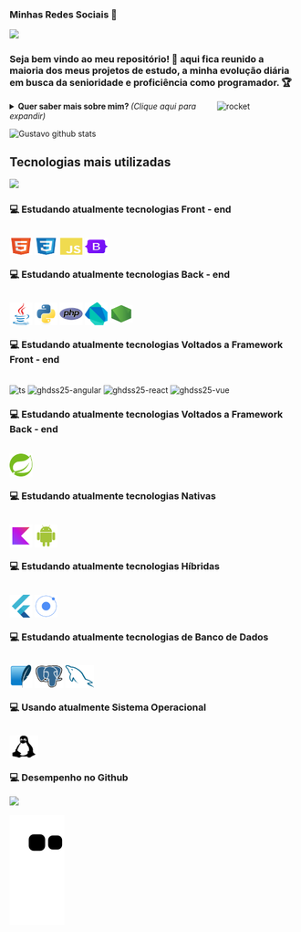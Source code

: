 ### Minhas Redes Sociais 👋

<div> 
  
  <a href="https://www.youtube.com/channel/UCWNTn43sTk87xllQuJkYR3w" target="_blank"><img src="https://img.shields.io/badge/-Youtube-%230077B5?style=for-the-badge&logo=youtube&logoColor=red" target="_blank"></a> 

</div>

### Seja bem vindo ao meu repositório! 👋 aqui fica reunido a maioria dos meus projetos de estudo, a minha evolução diária em busca da senioridade e proficiência como programador. 🏆
<a><img align="right" alt="rocket" height="120" width="140" src="https://media.giphy.com/media/jfF6mIPumEzN9QW0kL/giphy.gif"></a>
<details>
<summary> <b> Quer saber mais sobre mim? </b> <i>(Clique aqui para expandir)</i> </summary>
  
### 📖 Sobre mim

Estudando há mais de 2 anos na área de Desenvolvimento Web e Mobile, enxergo a TI como grande ponto de propulsão para o negócio. Tive a oportunidade de criar projetos acadêmicos e pessoais para aprimorar boas praticas de arquitetura no padrão MVC e procedural com a intenção de adquirir experiência e resolução de problemas com vários assuntos da vida.

</details>

![Gustavo github stats](https://github-readme-stats.vercel.app/api?username=ghdss-dev&show_icons=true&theme=dark)

## Tecnologias mais utilizadas

 <div>
  <img height="180em" src="https://github-readme-stats.vercel.app/api/top-langs/?username=ghdss-dev&layout=compact&langs_count=7&theme=dracula"/>
 </div>

### 💻 Estudando atualmente tecnologias Front - end

<div style="display: inline_block"><br>
  
  <img align="center" alt="ghdss25-HTML" height="30" width="40" src="https://raw.githubusercontent.com/devicons/devicon/master/icons/html5/html5-original.svg">
  <img align="center" alt="ghdss25-CSS" height="30" width="40" src="https://raw.githubusercontent.com/devicons/devicon/master/icons/css3/css3-original.svg">
  <img align="center" alt="ghdss25-Js" height="30" width="40" src="https://raw.githubusercontent.com/devicons/devicon/master/icons/javascript/javascript-plain.svg">
  <img align="center" alt="bootstrap" height="30" width="40" src="https://raw.githubusercontent.com/devicons/devicon/master/icons/bootstrap/bootstrap-original.svg"> 
  
</div>

### 💻 Estudando atualmente tecnologias Back - end 

<div style="display: inline_block"><br> 
  
 <img align="center" alt="ghdss25-java" height="40" width="40" src="https://raw.githubusercontent.com/devicons/devicon/master/icons/java/java-original.svg">
  
   <img align="center" alt="ghdss25-python" height="40" width="40" src="https://raw.githubusercontent.com/devicons/devicon/master/icons/python/python-original.svg">
  
 <img align="center" alt="ghdss25-php" height="40" width="40" src="https://raw.githubusercontent.com/devicons/devicon/master/icons/php/php-original.svg"> 

 <img align="center" alt="ghdss25-dart" height="40" width="40" src="https://raw.githubusercontent.com/devicons/devicon/master/icons/dart/dart-original.svg">
  
 <img align="center" alt="js" height="30" width="40" src="https://raw.githubusercontent.com/devicons/devicon/master/icons/nodejs/nodejs-original.svg"> 

</div>


### 💻 Estudando atualmente tecnologias Voltados a Framework Front - end 
<div style="display: inline_block"><br> 
  
 <img align="center" alt="ts" height="30" width="40" src="https://cdn.jsdelivr.net/gh/devicons/devicon/icons/typescript/typescript-original.svg">
    
 <img align="center" alt="ghdss25-angular" height="40" width="40" src="https://cdn.jsdelivr.net/gh/devicons/devicon/icons/angularjs/angularjs-original.svg">
 
 <img align="center" alt="ghdss25-react" height="40" width="40" src="https://cdn.jsdelivr.net/gh/devicons/devicon/icons/react/react-original.svg">
  
 <img align="center" alt="ghdss25-vue" height="40" width="40" src="https://cdn.jsdelivr.net/gh/devicons/devicon/icons/vuejs/vuejs-original.svg">

</div>

### 💻 Estudando atualmente tecnologias Voltados a Framework Back - end 
<div style="display: inline_block"><br> 
  
 <img align="center" alt="ghdss25-spring" height="40" width="40" src="https://raw.githubusercontent.com/devicons/devicon/master/icons/spring/spring-original.svg">

</div>


### 💻 Estudando atualmente tecnologias Nativas 

<div style="display: inline_block"><br> 
  
 <img align="center" alt="ghdss25-kotlin" height="40" width="40" src="https://raw.githubusercontent.com/devicons/devicon/master/icons/kotlin/kotlin-original.svg">
 <img align="center" alt="ghdss25-java" height="40" width="40" src="https://raw.githubusercontent.com/devicons/devicon/master/icons/android/android-original.svg">
  
</div>

### 💻 Estudando atualmente tecnologias Híbridas  

<div style="display: inline_block"><br> 

   <img align="center" alt="ghdss25-flutter" height="40" width="40" src="https://raw.githubusercontent.com/devicons/devicon/master/icons/flutter/flutter-original.svg">

   <img align="center" alt="ghdss25-ionic" height="40" width="40" src="https://raw.githubusercontent.com/devicons/devicon/master/icons/ionic/ionic-original.svg">

</div>

### 💻 Estudando atualmente tecnologias de Banco de Dados

<div style="display: inline_block"><br> 
  
   <img align="center" alt="ghdss25-sqlite" height="40" width="40" src="https://raw.githubusercontent.com/devicons/devicon/master/icons/sqlite/sqlite-original.svg">
   <img align="center" alt="ghdss25-postgresql" height="40" width="50" src="https://raw.githubusercontent.com/devicons/devicon/master/icons/postgresql/postgresql-original.svg">
   <img align="center" alt="ghdss25-mysql" height="40" width="50" src="https://raw.githubusercontent.com/devicons/devicon/master/icons/mysql/mysql-original.svg">
  
</div>

### 💻 Usando atualmente Sistema Operacional

<div style="display: inline_block"><br> 

  <img align="center" alt="ghdss25-Linux" height="40" width="50" src="https://raw.githubusercontent.com/devicons/devicon/master/icons/linux/linux-plain.svg">
</div>

  
### 💻 Desempenho no Github

<div>
  <img src="https://github-profile-summary-cards.vercel.app/api/cards/profile-details?username=ghdss-dev&amp;theme=radical">
</div>


![Snake animation](https://github.com/rafaballerini/rafaballerini/blob/output/github-contribution-grid-snake.svg)


